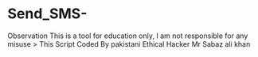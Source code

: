 # Send_SMS-
Observation This is a tool for education only, I am not responsible for any misuse > This Script Coded By pakistani Ethical Hacker Mr Sabaz ali khan
